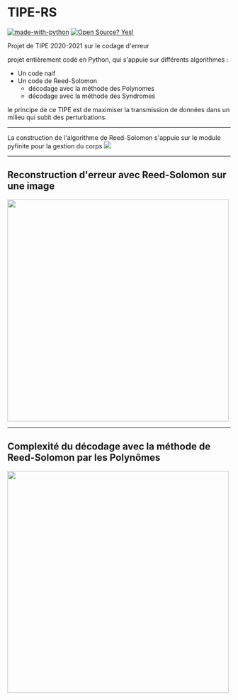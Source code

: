 # TIPE-RS

[![made-with-python](https://img.shields.io/badge/Made%20with-Python-1f425f.svg)](https://www.python.org/) [![Open Source? Yes!](https://badgen.net/badge/Open%20Source%20%3F/Yes%21/blue?icon=github)](https://github.com/Naereen/badges/)

Projet de TIPE 2020-2021 sur le codage d'erreur

projet entièrement codé en Python, qui s'appuie sur différents algorithmes :
  * Un code naif
  * Un code de Reed-Solomon
     * décodage avec la méthode des Polynomes 
     * décodage avec la méthode des Syndromes
     

le principe de ce TIPE est de maximiser la transmission de données dans un milieu qui subit des perturbations.

---

La construction de l'algorithme de Reed-Solomon s'appuie sur le module pyfinite pour la gestion du corps  <img src="https://render.githubusercontent.com/render/math?math=\mathbb{F}_{16}">

---


## Reconstruction d'erreur avec Reed-Solomon sur une image

<img src="https://github.com/GerfautGE/TIPE-RS/blob/main/Images/Comparaison.png" height="500">


---


## Complexité du décodage avec la méthode de Reed-Solomon par les Polynômes

<img src="https://github.com/GerfautGE/TIPE-RS/blob/main/Images/Compléxité.png" height="500">
